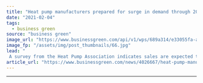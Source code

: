 ```yaml
---
title: "Heat pump manufacturers prepared for surge in demand through 2021"
date: "2021-02-04"
tags: 
  - business green
source: "business green"
image_url: "https://www.businessgreen.com/api/v1/wps/689a314/e33055fa-a235-4da0-a459-dbc576d40279/5/heat-pumps-KangeStudio-185x114.jpg"
image_fp: "/assets/img/post_thumbnails/66.jpg"
lead: "
 A survey from the Heat Pump Association indicates sales are expected to double across the industry over the next year ..."
article_url: "https://www.businessgreen.com/news/4026667/heat-pump-manufacturers-prepared-surge-demand-2021"
---
```


---
